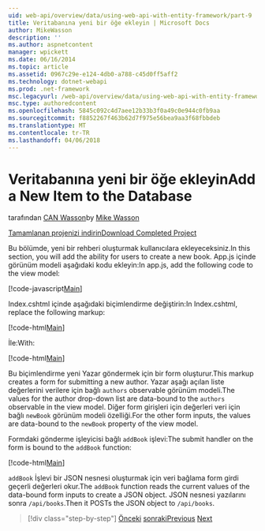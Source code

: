 ```yaml
---
uid: web-api/overview/data/using-web-api-with-entity-framework/part-9
title: Veritabanına yeni bir öğe ekleyin | Microsoft Docs
author: MikeWasson
description: ''
ms.author: aspnetcontent
manager: wpickett
ms.date: 06/16/2014
ms.topic: article
ms.assetid: 0967c29e-e124-4db0-a788-c45d0ff5aff2
ms.technology: dotnet-webapi
ms.prod: .net-framework
msc.legacyurl: /web-api/overview/data/using-web-api-with-entity-framework/part-9
msc.type: authoredcontent
ms.openlocfilehash: 5845c092c4d7aee12b33b3f0a49c0e944c0fb9aa
ms.sourcegitcommit: f8852267f463b62d7f975e56bea9aa3f68fbbdeb
ms.translationtype: MT
ms.contentlocale: tr-TR
ms.lasthandoff: 04/06/2018
---
```

<a name="add-a-new-item-to-the-database"></a><span data-ttu-id="223ca-102">Veritabanına yeni bir öğe ekleyin</span><span class="sxs-lookup"><span data-stu-id="223ca-102">Add a New Item to the Database</span></span>
====================
<span data-ttu-id="223ca-103">tarafından [CAN Wasson](https://github.com/MikeWasson)</span><span class="sxs-lookup"><span data-stu-id="223ca-103">by [Mike Wasson](https://github.com/MikeWasson)</span></span>

[<span data-ttu-id="223ca-104">Tamamlanan projenizi indirin</span><span class="sxs-lookup"><span data-stu-id="223ca-104">Download Completed Project</span></span>](https://github.com/MikeWasson/BookService)

<span data-ttu-id="223ca-105">Bu bölümde, yeni bir rehberi oluşturmak kullanıcılara ekleyeceksiniz.</span><span class="sxs-lookup"><span data-stu-id="223ca-105">In this section, you will add the ability for users to create a new book.</span></span> <span data-ttu-id="223ca-106">App.js içinde görünüm modeli aşağıdaki kodu ekleyin:</span><span class="sxs-lookup"><span data-stu-id="223ca-106">In app.js, add the following code to the view model:</span></span>

[!code-javascript[Main](part-9/samples/sample1.js)]

<span data-ttu-id="223ca-107">Index.cshtml içinde aşağıdaki biçimlendirme değiştirin:</span><span class="sxs-lookup"><span data-stu-id="223ca-107">In Index.cshtml, replace the following markup:</span></span>

[!code-html[Main](part-9/samples/sample2.html)]

<span data-ttu-id="223ca-108">İle:</span><span class="sxs-lookup"><span data-stu-id="223ca-108">With:</span></span>

[!code-html[Main](part-9/samples/sample3.html)]

<span data-ttu-id="223ca-109">Bu biçimlendirme yeni Yazar göndermek için bir form oluşturur.</span><span class="sxs-lookup"><span data-stu-id="223ca-109">This markup creates a form for submitting a new author.</span></span> <span data-ttu-id="223ca-110">Yazar aşağı açılan liste değerlerini verilere için bağlı `authors` observable görünüm modeli.</span><span class="sxs-lookup"><span data-stu-id="223ca-110">The values for the author drop-down list are data-bound to the `authors` observable in the view model.</span></span> <span data-ttu-id="223ca-111">Diğer form girişleri için değerleri veri için bağlı `newBook` görünüm modeli özelliği.</span><span class="sxs-lookup"><span data-stu-id="223ca-111">For the other form inputs, the values are data-bound to the `newBook` property of the view model.</span></span>

<span data-ttu-id="223ca-112">Formdaki gönderme işleyicisi bağlı `addBook` işlevi:</span><span class="sxs-lookup"><span data-stu-id="223ca-112">The submit handler on the form is bound to the `addBook` function:</span></span>

[!code-html[Main](part-9/samples/sample4.html)]

<span data-ttu-id="223ca-113">`addBook` İşlevi bir JSON nesnesi oluşturmak için veri bağlama form girdi geçerli değerleri okur.</span><span class="sxs-lookup"><span data-stu-id="223ca-113">The `addBook` function reads the current values of the data-bound form inputs to create a JSON object.</span></span> <span data-ttu-id="223ca-114">JSON nesnesi yazılarını sonra `/api/books`.</span><span class="sxs-lookup"><span data-stu-id="223ca-114">Then it POSTs the JSON object to `/api/books`.</span></span>

> [!div class="step-by-step"]
> <span data-ttu-id="223ca-115">[Önceki](part-8.md)
> [sonraki](part-10.md)</span><span class="sxs-lookup"><span data-stu-id="223ca-115">[Previous](part-8.md)
[Next](part-10.md)</span></span>
